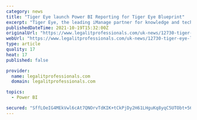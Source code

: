 ```yaml
---
category: news
title: "Tiger Eye launch Power BI Reporting for Tiger Eye Blueprint"
excerpt: "Tiger Eye, the leading iManage partner for knowledge and technical expertise, have today announced the release of the latest update added to Tiger Eye Blueprint: the Knowledge Management tool for iManage."
publishedDateTime: 2021-10-19T15:32:00Z
originalUrl: "https://www.legalitprofessionals.com/uk-news/12730-tiger-eye-launch-power-bi-reporting-for-tiger-eye-blueprint"
webUrl: "https://www.legalitprofessionals.com/uk-news/12730-tiger-eye-launch-power-bi-reporting-for-tiger-eye-blueprint"
type: article
quality: 17
heat: 17
published: false

provider:
  name: legalitprofessionals.com
  domain: legalitprofessionals.com

topics:
  - Power BI

secured: "SffLOeIG4MEkVwl6cAt7QNOrvTdKIK+tCkPjDy2H61LHguKq8yqC5UTObt+56g+LCahxQ2gTgAihaxvdqx4YXgnQOZLGbSMA9ZHg0caQackI1fBS7XypBwOE9hUaOBOluiKfokybIikQmpQxV7PS60U/5N6KO59q/a837IJGp8JLPx6Q7SIqcG6pX9N8/BGllLiN8ooslxbNUmBxWbLZTYDbclkjZ1hF//vMSCQMVoN87eWiMzA3Bi2uAIkoDRDqCvX7bjmZ+/+t1utRj5Cua0LpO/fUh2JtYwji1JT498EmPbjcIc2T4x1OSaxupOBGpMD8hfpW68V35e/e2ff2rSjUxJfBBKphqEvMwg2x8Ig=;c2WOOIBen6P8RF78JR3o5w=="
---
```


